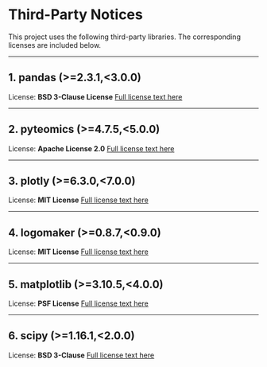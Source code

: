 # Third-Party Notices

This project uses the following third-party libraries. The corresponding licenses are included below.  

---

## 1. pandas (>=2.3.1,<3.0.0)
License: **BSD 3-Clause License**
[Full license text here](https://github.com/pandas-dev/pandas/blob/main/LICENSE)

---

## 2. pyteomics (>=4.7.5,<5.0.0)
License: **Apache License 2.0**
[Full license text here](https://github.com/levitsky/pyteomics/blob/master/LICENSE)

---

## 3. plotly (>=6.3.0,<7.0.0)
License: **MIT License**
[Full license text here](https://github.com/plotly/plotly.py/blob/main/LICENSE.txt)

---

## 4. logomaker (>=0.8.7,<0.9.0)
License: **MIT License**
[Full license text here](https://github.com/jbkinney/logomaker/blob/master/LICENSE)

---

## 5. matplotlib (>=3.10.5,<4.0.0)
License: **PSF License**
[Full license text here](https://github.com/matplotlib/matplotlib/blob/main/LICENSE/LICENSE)

---

## 6. scipy (>=1.16.1,<2.0.0)
License: **BSD 3-Clause**
[Full license text here](https://github.com/scipy/scipy/blob/main/LICENSE.txt)